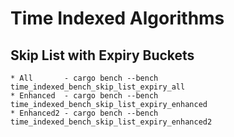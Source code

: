 # Time Indexed Algorithms
  ## Skip List with Expiry Buckets
    * All       - cargo bench --bench time_indexed_bench_skip_list_expiry_all
    * Enhanced  - cargo bench --bench time_indexed_bench_skip_list_expiry_enhanced
    * Enhanced2 - cargo bench --bench time_indexed_bench_skip_list_expiry_enhanced2